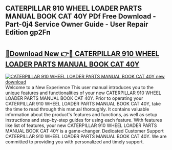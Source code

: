 ## CATERPILLAR 910 WHEEL LOADER PARTS MANUAL BOOK CAT 40Y PDf Free Download - Part-0j4 Service Owner Guide - User Repair Edition gp2Fn

# <h2><a href="http://bc91752.oget.top/?id=CATERPILLAR+910+WHEEL+LOADER+PARTS+MANUAL+BOOK+CAT+40Y">🔗Download New 👉🔴 CATERPILLAR 910 WHEEL LOADER PARTS MANUAL BOOK CAT 40Y</a></h2>

[![CATERPILLAR 910 WHEEL LOADER PARTS MANUAL BOOK CAT 40Y new download](https://i.imgur.com/5g1atiW.png)](http://bc91752.oget.top/?id=CATERPILLAR+910+WHEEL+LOADER+PARTS+MANUAL+BOOK+CAT+40Y)
Welcome to a New Experience This user manual introduces you to the unique features and functionalities of your new CATERPILLAR 910 WHEEL LOADER PARTS MANUAL BOOK CAT 40Y. Prior to operating your CATERPILLAR 910 WHEEL LOADER PARTS MANUAL BOOK CAT 40Y, take the time to read through this manual thoroughly. It contains valuable information about the product's features and functions, as well as setup instructions and step-by-step guides for using each feature. With features like list of features, your new CATERPILLAR 910 WHEEL LOADER PARTS MANUAL BOOK CAT 40Y is a game-changer. Dedicated Customer Support CATERPILLAR 910 WHEEL LOADER PARTS MANUAL BOOK CAT 40Y. We are committed to providing you with personalized and timely support.
